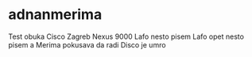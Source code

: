 # adnanmerima
Test obuka Cisco Zagreb Nexus 9000
Lafo nesto pisem
Lafo opet nesto pisem a Merima pokusava da radi
Disco je umro
